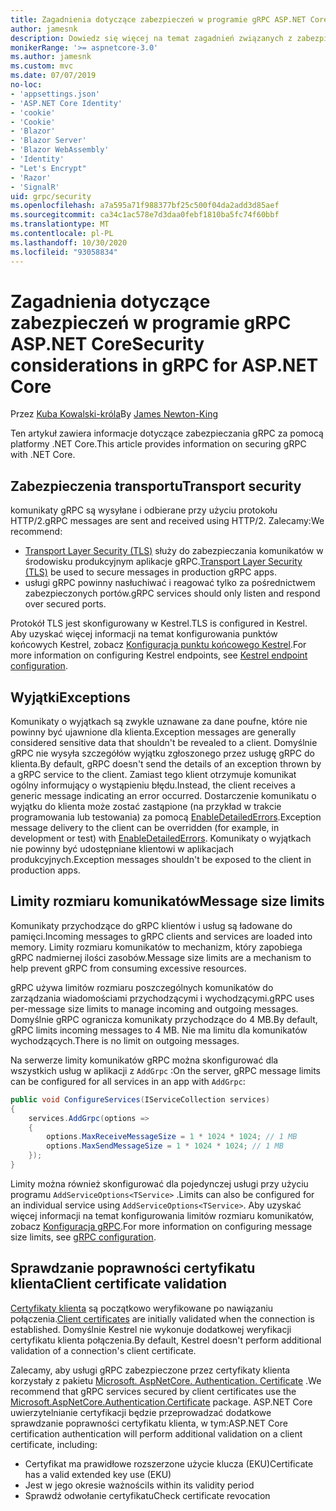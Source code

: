 ```yaml
---
title: Zagadnienia dotyczące zabezpieczeń w programie gRPC ASP.NET Core
author: jamesnk
description: Dowiedz się więcej na temat zagadnień związanych z zabezpieczeniami dla programu gRPC ASP.NET Core.
monikerRange: '>= aspnetcore-3.0'
ms.author: jamesnk
ms.custom: mvc
ms.date: 07/07/2019
no-loc:
- 'appsettings.json'
- 'ASP.NET Core Identity'
- 'cookie'
- 'Cookie'
- 'Blazor'
- 'Blazor Server'
- 'Blazor WebAssembly'
- 'Identity'
- "Let's Encrypt"
- 'Razor'
- 'SignalR'
uid: grpc/security
ms.openlocfilehash: a7a595a71f988377bf25c500f04da2add3d85aef
ms.sourcegitcommit: ca34c1ac578e7d3daa0febf1810ba5fc74f60bbf
ms.translationtype: MT
ms.contentlocale: pl-PL
ms.lasthandoff: 10/30/2020
ms.locfileid: "93058834"
---
```

# <a name="security-considerations-in-grpc-for-aspnet-core"></a><span data-ttu-id="cbd29-103">Zagadnienia dotyczące zabezpieczeń w programie gRPC ASP.NET Core</span><span class="sxs-lookup"><span data-stu-id="cbd29-103">Security considerations in gRPC for ASP.NET Core</span></span>

<span data-ttu-id="cbd29-104">Przez [Kuba Kowalski-króla](https://twitter.com/jamesnk)</span><span class="sxs-lookup"><span data-stu-id="cbd29-104">By [James Newton-King](https://twitter.com/jamesnk)</span></span>

<span data-ttu-id="cbd29-105">Ten artykuł zawiera informacje dotyczące zabezpieczania gRPC za pomocą platformy .NET Core.</span><span class="sxs-lookup"><span data-stu-id="cbd29-105">This article provides information on securing gRPC with .NET Core.</span></span>

## <a name="transport-security"></a><span data-ttu-id="cbd29-106">Zabezpieczenia transportu</span><span class="sxs-lookup"><span data-stu-id="cbd29-106">Transport security</span></span>

<span data-ttu-id="cbd29-107">komunikaty gRPC są wysyłane i odbierane przy użyciu protokołu HTTP/2.</span><span class="sxs-lookup"><span data-stu-id="cbd29-107">gRPC messages are sent and received using HTTP/2.</span></span> <span data-ttu-id="cbd29-108">Zalecamy:</span><span class="sxs-lookup"><span data-stu-id="cbd29-108">We recommend:</span></span>

* <span data-ttu-id="cbd29-109">[Transport Layer Security (TLS)](https://tools.ietf.org/html/rfc5246) służy do zabezpieczania komunikatów w środowisku produkcyjnym aplikacje gRPC.</span><span class="sxs-lookup"><span data-stu-id="cbd29-109">[Transport Layer Security (TLS)](https://tools.ietf.org/html/rfc5246) be used to secure messages in production gRPC apps.</span></span>
* <span data-ttu-id="cbd29-110">usługi gRPC powinny nasłuchiwać i reagować tylko za pośrednictwem zabezpieczonych portów.</span><span class="sxs-lookup"><span data-stu-id="cbd29-110">gRPC services should only listen and respond over secured ports.</span></span>

<span data-ttu-id="cbd29-111">Protokół TLS jest skonfigurowany w Kestrel.</span><span class="sxs-lookup"><span data-stu-id="cbd29-111">TLS is configured in Kestrel.</span></span> <span data-ttu-id="cbd29-112">Aby uzyskać więcej informacji na temat konfigurowania punktów końcowych Kestrel, zobacz [Konfiguracja punktu końcowego Kestrel](xref:fundamentals/servers/kestrel#endpoint-configuration).</span><span class="sxs-lookup"><span data-stu-id="cbd29-112">For more information on configuring Kestrel endpoints, see [Kestrel endpoint configuration](xref:fundamentals/servers/kestrel#endpoint-configuration).</span></span>

## <a name="exceptions"></a><span data-ttu-id="cbd29-113">Wyjątki</span><span class="sxs-lookup"><span data-stu-id="cbd29-113">Exceptions</span></span>

<span data-ttu-id="cbd29-114">Komunikaty o wyjątkach są zwykle uznawane za dane poufne, które nie powinny być ujawnione dla klienta.</span><span class="sxs-lookup"><span data-stu-id="cbd29-114">Exception messages are generally considered sensitive data that shouldn't be revealed to a client.</span></span> <span data-ttu-id="cbd29-115">Domyślnie gRPC nie wysyła szczegółów wyjątku zgłoszonego przez usługę gRPC do klienta.</span><span class="sxs-lookup"><span data-stu-id="cbd29-115">By default, gRPC doesn't send the details of an exception thrown by a gRPC service to the client.</span></span> <span data-ttu-id="cbd29-116">Zamiast tego klient otrzymuje komunikat ogólny informujący o wystąpieniu błędu.</span><span class="sxs-lookup"><span data-stu-id="cbd29-116">Instead, the client receives a generic message indicating an error occurred.</span></span> <span data-ttu-id="cbd29-117">Dostarczenie komunikatu o wyjątku do klienta może zostać zastąpione (na przykład w trakcie programowania lub testowania) za pomocą [EnableDetailedErrors](xref:grpc/configuration#configure-services-options).</span><span class="sxs-lookup"><span data-stu-id="cbd29-117">Exception message delivery to the client can be overridden (for example, in development or test) with [EnableDetailedErrors](xref:grpc/configuration#configure-services-options).</span></span> <span data-ttu-id="cbd29-118">Komunikaty o wyjątkach nie powinny być udostępniane klientowi w aplikacjach produkcyjnych.</span><span class="sxs-lookup"><span data-stu-id="cbd29-118">Exception messages shouldn't be exposed to the client in production apps.</span></span>

## <a name="message-size-limits"></a><span data-ttu-id="cbd29-119">Limity rozmiaru komunikatów</span><span class="sxs-lookup"><span data-stu-id="cbd29-119">Message size limits</span></span>

<span data-ttu-id="cbd29-120">Komunikaty przychodzące do gRPC klientów i usług są ładowane do pamięci.</span><span class="sxs-lookup"><span data-stu-id="cbd29-120">Incoming messages to gRPC clients and services are loaded into memory.</span></span> <span data-ttu-id="cbd29-121">Limity rozmiaru komunikatów to mechanizm, który zapobiega gRPC nadmiernej ilości zasobów.</span><span class="sxs-lookup"><span data-stu-id="cbd29-121">Message size limits are a mechanism to help prevent gRPC from consuming excessive resources.</span></span>

<span data-ttu-id="cbd29-122">gRPC używa limitów rozmiaru poszczególnych komunikatów do zarządzania wiadomościami przychodzącymi i wychodzącymi.</span><span class="sxs-lookup"><span data-stu-id="cbd29-122">gRPC uses per-message size limits to manage incoming and outgoing messages.</span></span> <span data-ttu-id="cbd29-123">Domyślnie gRPC ogranicza komunikaty przychodzące do 4 MB.</span><span class="sxs-lookup"><span data-stu-id="cbd29-123">By default, gRPC limits incoming messages to 4 MB.</span></span> <span data-ttu-id="cbd29-124">Nie ma limitu dla komunikatów wychodzących.</span><span class="sxs-lookup"><span data-stu-id="cbd29-124">There is no limit on outgoing messages.</span></span>

<span data-ttu-id="cbd29-125">Na serwerze limity komunikatów gRPC można skonfigurować dla wszystkich usług w aplikacji z `AddGrpc` :</span><span class="sxs-lookup"><span data-stu-id="cbd29-125">On the server, gRPC message limits can be configured for all services in an app with `AddGrpc`:</span></span>

```csharp
public void ConfigureServices(IServiceCollection services)
{
    services.AddGrpc(options =>
    {
        options.MaxReceiveMessageSize = 1 * 1024 * 1024; // 1 MB
        options.MaxSendMessageSize = 1 * 1024 * 1024; // 1 MB
    });
}
```

<span data-ttu-id="cbd29-126">Limity można również skonfigurować dla pojedynczej usługi przy użyciu programu `AddServiceOptions<TService>` .</span><span class="sxs-lookup"><span data-stu-id="cbd29-126">Limits can also be configured for an individual service using `AddServiceOptions<TService>`.</span></span> <span data-ttu-id="cbd29-127">Aby uzyskać więcej informacji na temat konfigurowania limitów rozmiaru komunikatów, zobacz [Konfiguracja gRPC](xref:grpc/configuration).</span><span class="sxs-lookup"><span data-stu-id="cbd29-127">For more information on configuring message size limits, see [gRPC configuration](xref:grpc/configuration).</span></span>

## <a name="client-certificate-validation"></a><span data-ttu-id="cbd29-128">Sprawdzanie poprawności certyfikatu klienta</span><span class="sxs-lookup"><span data-stu-id="cbd29-128">Client certificate validation</span></span>

<span data-ttu-id="cbd29-129">[Certyfikaty klienta](https://tools.ietf.org/html/rfc5246#section-7.4.4) są początkowo weryfikowane po nawiązaniu połączenia.</span><span class="sxs-lookup"><span data-stu-id="cbd29-129">[Client certificates](https://tools.ietf.org/html/rfc5246#section-7.4.4) are initially validated when the connection is established.</span></span> <span data-ttu-id="cbd29-130">Domyślnie Kestrel nie wykonuje dodatkowej weryfikacji certyfikatu klienta połączenia.</span><span class="sxs-lookup"><span data-stu-id="cbd29-130">By default, Kestrel doesn't perform additional validation of a connection's client certificate.</span></span>

<span data-ttu-id="cbd29-131">Zalecamy, aby usługi gRPC zabezpieczone przez certyfikaty klienta korzystały z pakietu [Microsoft. AspNetCore. Authentication. Certificate](xref:security/authentication/certauth) .</span><span class="sxs-lookup"><span data-stu-id="cbd29-131">We recommend that gRPC services secured by client certificates use the [Microsoft.AspNetCore.Authentication.Certificate](xref:security/authentication/certauth) package.</span></span> <span data-ttu-id="cbd29-132">ASP.NET Core uwierzytelnianie certyfikacji będzie przeprowadzać dodatkowe sprawdzanie poprawności certyfikatu klienta, w tym:</span><span class="sxs-lookup"><span data-stu-id="cbd29-132">ASP.NET Core certification authentication will perform additional validation on a client certificate, including:</span></span>

* <span data-ttu-id="cbd29-133">Certyfikat ma prawidłowe rozszerzone użycie klucza (EKU)</span><span class="sxs-lookup"><span data-stu-id="cbd29-133">Certificate has a valid extended key use (EKU)</span></span>
* <span data-ttu-id="cbd29-134">Jest w jego okresie ważności</span><span class="sxs-lookup"><span data-stu-id="cbd29-134">Is within its validity period</span></span>
* <span data-ttu-id="cbd29-135">Sprawdź odwołanie certyfikatu</span><span class="sxs-lookup"><span data-stu-id="cbd29-135">Check certificate revocation</span></span>
